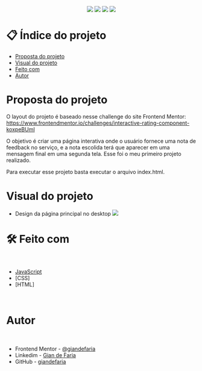 <p align="center">
  <image
  src="https://img.shields.io/github/languages/count/giandefaria/challeng-interactive-card-details-form-main"
  />
  <image
  src="https://img.shields.io/github/languages/top/giandefaria/challeng-interactive-card-details-form-main"
  />
  <image
  src="https://img.shields.io/github/last-commit/giandefaria/challeng-interactive-card-details-form-main"
  />
  <image
  src="https://img.shields.io/github/watchers/giandefaria/challeng-interactive-card-details-form-main"
  />
</p>

# 📋 Índice do projeto


- [Proposta do projeto](#id01)
- [Visual do projeto](#id04)
- [Feito com](#id05)
- [Autor](#id07)

# Proposta do projeto <a name="id01"></a>

O layout do projeto é baseado nesse challenge do site Frontend Mentor: https://www.frontendmentor.io/challenges/interactive-rating-component-koxpeBUmI


O objetivo é criar uma página interativa onde o usuário fornece uma nota de feedback no serviço, e a nota escolida terá que aparecer em uma mensagem final em uma segunda tela. Esse foi o meu primeiro projeto realizado.

Para executar esse projeto basta executar o arquivo index.html.


# Visual do projeto <a name="id04"></a>

<p align="center">

* Design da página principal no desktop
<image
src="./images/desktop-view.png"
/>

</p>


# 🛠 Feito com <a name="id05"></a>

<br />

- [JavaScript](https://www.ecma-international.org/publications-and-standards/standards/ecma-262/)
- [CSS]
- [HTML]

<br />


# Autor <a name="id07"></a>

<br />

- Frontend Mentor - [@giandefaria](https://www.frontendmentor.io/profile/giandefaria)
- Linkedim - [Gian de Faria](www.linkedin.com/in/gianfaria)
- GitHub - [giandefaria](https://github.com/giandefaria)

